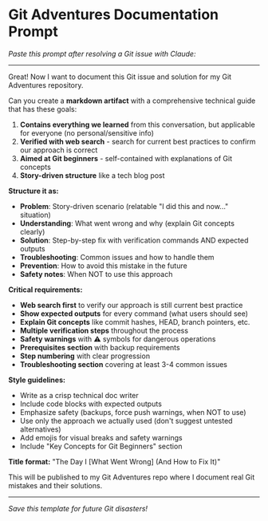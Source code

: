 # Git Adventures Documentation Prompt

*Paste this prompt after resolving a Git issue with Claude:*

---

Great! Now I want to document this Git issue and solution for my Git Adventures repository. 

Can you create a **markdown artifact** with a comprehensive technical guide that has these goals:

1. **Contains everything we learned** from this conversation, but applicable for everyone (no personal/sensitive info)
2. **Verified with web search** - search for current best practices to confirm our approach is correct
3. **Aimed at Git beginners** - self-contained with explanations of Git concepts
4. **Story-driven structure** like a tech blog post

**Structure it as:**
- **Problem**: Story-driven scenario (relatable "I did this and now..." situation)  
- **Understanding**: What went wrong and why (explain Git concepts clearly)
- **Solution**: Step-by-step fix with verification commands AND expected outputs
- **Troubleshooting**: Common issues and how to handle them
- **Prevention**: How to avoid this mistake in the future  
- **Safety notes**: When NOT to use this approach

**Critical requirements:**
- **Web search first** to verify our approach is still current best practice
- **Show expected outputs** for every command (what users should see)
- **Explain Git concepts** like commit hashes, HEAD, branch pointers, etc.
- **Multiple verification steps** throughout the process
- **Safety warnings** with ⚠️ symbols for dangerous operations
- **Prerequisites section** with backup requirements
- **Step numbering** with clear progression
- **Troubleshooting section** covering at least 3-4 common issues

**Style guidelines:**
- Write as a crisp technical doc writer
- Include code blocks with expected outputs
- Emphasize safety (backups, force push warnings, when NOT to use)
- Use only the approach we actually used (don't suggest untested alternatives)
- Add emojis for visual breaks and safety warnings
- Include "Key Concepts for Git Beginners" section

**Title format:** "The Day I [What Went Wrong] (And How to Fix It)"

This will be published to my Git Adventures repo where I document real Git mistakes and their solutions.

---

*Save this template for future Git disasters!*